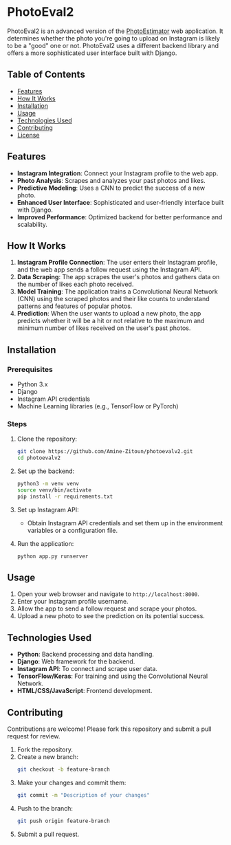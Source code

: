# PhotoEval2

PhotoEval2 is an advanced version of the [PhotoEstimator](https://github.com/Amine-Zitoun/Photo-Estimator) web application. It determines whether the photo you're going to upload on Instagram is likely to be a "good" one or not. PhotoEval2 uses a different backend library and offers a more sophisticated user interface built with Django.

## Table of Contents

- [Features](#features)
- [How It Works](#how-it-works)
- [Installation](#installation)
- [Usage](#usage)
- [Technologies Used](#technologies-used)
- [Contributing](#contributing)
- [License](#license)

## Features

- **Instagram Integration**: Connect your Instagram profile to the web app.
- **Photo Analysis**: Scrapes and analyzes your past photos and likes.
- **Predictive Modeling**: Uses a CNN to predict the success of a new photo.
- **Enhanced User Interface**: Sophisticated and user-friendly interface built with Django.
- **Improved Performance**: Optimized backend for better performance and scalability.

## How It Works

1. **Instagram Profile Connection**: The user enters their Instagram profile, and the web app sends a follow request using the Instagram API.
2. **Data Scraping**: The app scrapes the user's photos and gathers data on the number of likes each photo received.
3. **Model Training**: The application trains a Convolutional Neural Network (CNN) using the scraped photos and their like counts to understand patterns and features of popular photos.
4. **Prediction**: When the user wants to upload a new photo, the app predicts whether it will be a hit or not relative to the maximum and minimum number of likes received on the user's past photos.

## Installation

### Prerequisites

- Python 3.x
- Django
- Instagram API credentials
- Machine Learning libraries (e.g., TensorFlow or PyTorch)

### Steps

1. Clone the repository:
    ```bash
    git clone https://github.com/Amine-Zitoun/photoevalv2.git
    cd photoevalv2
    ```

2. Set up the backend:
    ```bash
    python3 -m venv venv
    source venv/bin/activate
    pip install -r requirements.txt
    ```

3. Set up Instagram API:
    - Obtain Instagram API credentials and set them up in the environment variables or a configuration file.


4. Run the application:
    ```bash
    python app.py runserver
    ```

## Usage

1. Open your web browser and navigate to `http://localhost:8000`.
2. Enter your Instagram profile username.
3. Allow the app to send a follow request and scrape your photos.
4. Upload a new photo to see the prediction on its potential success.

## Technologies Used

- **Python**: Backend processing and data handling.
- **Django**: Web framework for the backend.
- **Instagram API**: To connect and scrape user data.
- **TensorFlow/Keras**: For training and using the Convolutional Neural Network.
- **HTML/CSS/JavaScript**: Frontend development.

## Contributing

Contributions are welcome! Please fork this repository and submit a pull request for review.

1. Fork the repository.
2. Create a new branch:
    ```bash
    git checkout -b feature-branch
    ```
3. Make your changes and commit them:
    ```bash
    git commit -m "Description of your changes"
    ```
4. Push to the branch:
    ```bash
    git push origin feature-branch
    ```
5. Submit a pull request.

